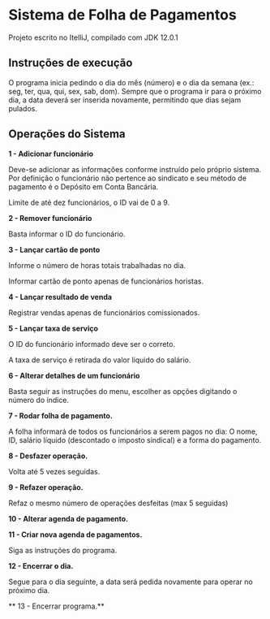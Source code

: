 # Sistema de Folha de Pagamentos

Projeto escrito no ItelliJ, compilado com JDK 12.0.1

## Instruções de execução

O programa inicia pedindo o dia do mês (número) e o dia da semana (ex.: seg, ter, qua, qui, sex, sab, dom). Sempre que o programa ir para o próximo dia, a data deverá ser inserida novamente, permitindo que dias sejam pulados.

## Operações do Sistema

**1 - Adicionar funcionário**

Deve-se adicionar as informações conforme instruído pelo próprio sistema. Por definição o funcionário não pertence ao sindicato e seu método de pagamento é o Depósito em Conta Bancária.

Limite de até dez funcionários, o ID vai de 0 a 9.

**2 - Remover funcionário**

Basta informar o ID do funcionário.

**3 - Lançar cartão de ponto**

Informe o número de horas totais trabalhadas no dia.

Informar cartão de ponto apenas de funcionários horistas.

**4 - Lançar resultado de venda**

Registrar vendas apenas de funcionários comissionados.

**5 - Lançar taxa de serviço**

O ID do funcionário informado deve ser o correto.

A taxa de serviço é retirada do valor líquido do salário.

**6 - Alterar detalhes de um funcionário**

Basta seguir as instruções do menu, escolher as opções digitando o número do índice.

**7 - Rodar folha de pagamento.**

A folha informará de todos os funcionários a serem pagos no dia: O nome, ID, salário líquido (descontado o imposto sindical) e a forma do pagamento.

**8 - Desfazer operação.**

Volta até 5 vezes seguidas.

**9 - Refazer operação.**

Refaz o mesmo número de operações desfeitas (max 5 seguidas)

**10 - Alterar agenda de pagamento.**

**11 - Criar nova agenda de pagamentos.**

Siga as instruções do programa.

**12 - Encerrar o dia.**

Segue para o dia seguinte, a data será pedida novamente para operar no próximo dia.

** 13 - Encerrar programa.**
